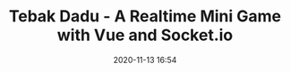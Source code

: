 ---
title: "Tebak Dadu - A Realtime Mini Game with Vue and Socket.io"
layout: post
date: 2020-11-13 16:54
projects: true
hidden: true # don't count this post in blog pagination
category: project
externalLink: https://tebak-dadu.web.app
---